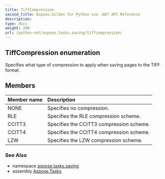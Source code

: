 ```yaml
---
title: TiffCompression
second_title: Aspose.Sildes for Python via .NET API Reference
description: 
type: docs
weight: 280
url: /python-net/aspose.tasks.saving/tiffcompression/
---
```


## TiffCompression enumeration

Specifies what type of compression to apply when saving pages to the TIFF format.

## Members
| Member name | Description |
| :- | :- |
|NONE|Specifies no compression.|
|RLE|Specifies the RLE compression scheme.|
|CCITT3|Specifies the CCITT3 compression scheme.|
|CCITT4|Specifies the CCITT4 compression scheme.|
|LZW|Specifies the LZW compression scheme.|

### See Also

* namespace [aspose.tasks.saving](/python-net/aspose.tasks.saving/)
* assembly [Aspose.Tasks](/tasks/python-net/)


